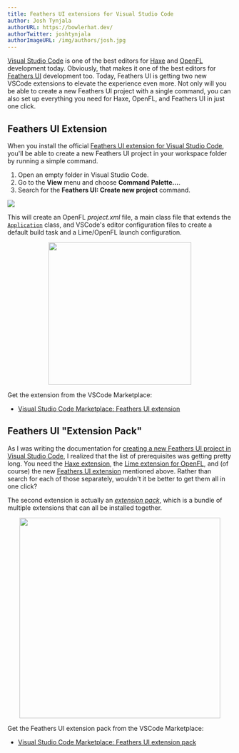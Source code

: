 ```yaml
---
title: Feathers UI extensions for Visual Studio Code
author: Josh Tynjala
authorURL: https://bowlerhat.dev/
authorTwitter: joshtynjala
authorImageURL: /img/authors/josh.jpg
---
```


[Visual Studio Code](https://code.visualstudio.com/) is one of the best editors for [Haxe](https://haxe.org/) and [OpenFL](https://openfl.org/) development today. Obviously, that makes it one of the best editors for [Feathers UI](https://feathersui.com/) development too. Today, Feathers UI is getting two new VSCode extensions to elevate the experience even more. Not only will you be able to create a new Feathers UI project with a single command, you can also set up everything you need for Haxe, OpenFL, and Feathers UI in just one click.

## Feathers UI Extension

When you install the official [Feathers UI extension for Visual Studio Code](https://marketplace.visualstudio.com/items?itemName=bowlerhatllc.vscode-feathersui), you'll be able to create a new Feathers UI project in your workspace folder by running a simple command.

1. Open an empty folder in Visual Studio Code.
1. Go to the **View** menu and choose **Command Palette…**.
1. Search for the **Feathers UI: Create new project** command.

![](/blog/img/vscode-feathers-ui-create-new-project.png)

This will create an OpenFL _project.xml_ file, a main class file that extends the [`Application`]() class, and VSCode's editor configuration files to create a default build task and a Lime/OpenFL launch configuration.

<div style="text-align:center;"><img src="/blog/img/vscode-feathers-ui-create-new-project-explorer.png" style="width:320px"></div>

Get the extension from the VSCode Marketplace:

- [Visual Studio Code Marketplace: Feathers UI extension](https://marketplace.visualstudio.com/items?itemName=bowlerhatllc.vscode-feathersui)

## Feathers UI "Extension Pack"

As I was writing the documentation for [creating a new Feathers UI project in Visual Studio Code](https://feathersui.com/learn/haxe-openfl/visual-studio-code), I realized that the list of prerequisites was getting pretty long. You need the [Haxe extension](https://marketplace.visualstudio.com/items?itemName=nadako.vshaxe), the [Lime extension for OpenFL](https://marketplace.visualstudio.com/items?itemName=openfl.lime-vscode-extension), and (of course) the new [Feathers UI extension](https://marketplace.visualstudio.com/items?itemName=bowlerhatllc.vscode-feathersui) mentioned above. Rather than search for each of those separately, wouldn't it be better to get them all in one click?

The second extension is actually an [_extension pack_](https://code.visualstudio.com/api/references/extension-manifest#extension-packs), which is a bundle of multiple extensions that can all be installed together.

<div style="text-align:center;"><img src="/blog/img/vscode-feathers-ui-extension-pack.png" style="width:450px"></div>

Get the Feathers UI extension pack from the VSCode Marketplace:

- [Visual Studio Code Marketplace: Feathers UI extension pack](https://marketplace.visualstudio.com/items?itemName=bowlerhatllc.vscode-feathersui-extension-pack)
